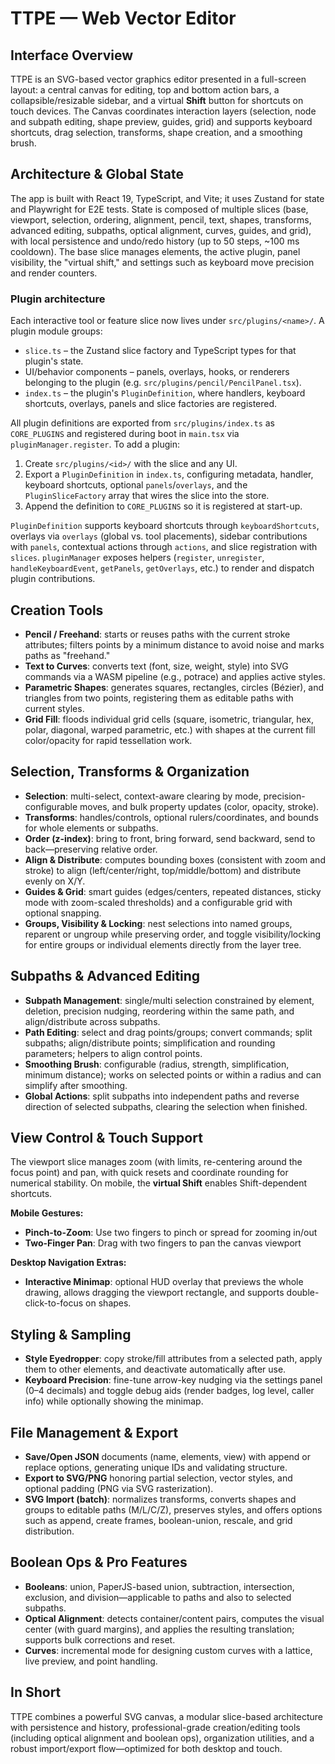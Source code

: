 # TTPE — Web Vector Editor

## Interface Overview

TTPE is an SVG-based vector graphics editor presented in a full-screen layout: a central canvas for editing, top and bottom action bars, a collapsible/resizable sidebar, and a virtual **Shift** button for shortcuts on touch devices. The Canvas coordinates interaction layers (selection, node and subpath editing, shape preview, guides, grid) and supports keyboard shortcuts, drag selection, transforms, shape creation, and a smoothing brush.

## Architecture & Global State

The app is built with React 19, TypeScript, and Vite; it uses Zustand for state and Playwright for E2E tests. State is composed of multiple slices (base, viewport, selection, ordering, alignment, pencil, text, shapes, transforms, advanced editing, subpaths, optical alignment, curves, guides, and grid), with local persistence and undo/redo history (up to 50 steps, ~100 ms cooldown).
The base slice manages elements, the active plugin, panel visibility, the "virtual shift," and settings such as keyboard move precision and render counters.

### Plugin architecture

Each interactive tool or feature slice now lives under `src/plugins/<name>/`. A plugin module groups:

* `slice.ts` – the Zustand slice factory and TypeScript types for that plugin's state.
* UI/behavior components – panels, overlays, hooks, or renderers belonging to the plugin (e.g. `src/plugins/pencil/PencilPanel.tsx`).
* `index.ts` – the plugin's `PluginDefinition`, where handlers, keyboard shortcuts, overlays, panels and slice factories are registered.

All plugin definitions are exported from `src/plugins/index.ts` as `CORE_PLUGINS` and registered during boot in `main.tsx` via `pluginManager.register`. To add a plugin:

1. Create `src/plugins/<id>/` with the slice and any UI.
2. Export a `PluginDefinition` in `index.ts`, configuring metadata, handler, keyboard shortcuts, optional `panels`/`overlays`, and the `PluginSliceFactory` array that wires the slice into the store.
3. Append the definition to `CORE_PLUGINS` so it is registered at start-up.

`PluginDefinition` supports keyboard shortcuts through `keyboardShortcuts`, overlays via `overlays` (global vs. tool placements), sidebar contributions with `panels`, contextual actions through `actions`, and slice registration with `slices`. `pluginManager` exposes helpers (`register`, `unregister`, `handleKeyboardEvent`, `getPanels`, `getOverlays`, etc.) to render and dispatch plugin contributions.

## Creation Tools

* **Pencil / Freehand**: starts or reuses paths with the current stroke attributes; filters points by a minimum distance to avoid noise and marks paths as "freehand."
* **Text to Curves**: converts text (font, size, weight, style) into SVG commands via a WASM pipeline (e.g., potrace) and applies active styles.
* **Parametric Shapes**: generates squares, rectangles, circles (Bézier), and triangles from two points, registering them as editable paths with current styles.
* **Grid Fill**: floods individual grid cells (square, isometric, triangular, hex, polar, diagonal, warped parametric, etc.) with shapes at the current fill color/opacity for rapid tessellation work.

## Selection, Transforms & Organization

* **Selection**: multi-select, context-aware clearing by mode, precision-configurable moves, and bulk property updates (color, opacity, stroke).
* **Transforms**: handles/controls, optional rulers/coordinates, and bounds for whole elements or subpaths.
* **Order (z-index)**: bring to front, bring forward, send backward, send to back—preserving relative order.
* **Align & Distribute**: computes bounding boxes (consistent with zoom and stroke) to align (left/center/right, top/middle/bottom) and distribute evenly on X/Y.
* **Guides & Grid**: smart guides (edges/centers, repeated distances, sticky mode with zoom-scaled thresholds) and a configurable grid with optional snapping.
* **Groups, Visibility & Locking**: nest selections into named groups, reparent or ungroup while preserving order, and toggle visibility/locking for entire groups or individual elements directly from the layer tree.

## Subpaths & Advanced Editing

* **Subpath Management**: single/multi selection constrained by element, deletion, precision nudging, reordering within the same path, and align/distribute across subpaths.
* **Path Editing**: select and drag points/groups; convert commands; split subpaths; align/distribute points; simplification and rounding parameters; helpers to align control points.
* **Smoothing Brush**: configurable (radius, strength, simplification, minimum distance); works on selected points or within a radius and can simplify after smoothing.
* **Global Actions**: split subpaths into independent paths and reverse direction of selected subpaths, clearing the selection when finished.

## View Control & Touch Support

The viewport slice manages zoom (with limits, re-centering around the focus point) and pan, with quick resets and coordinate rounding for numerical stability. On mobile, the **virtual Shift** enables Shift-dependent shortcuts.

**Mobile Gestures:**
* **Pinch-to-Zoom**: Use two fingers to pinch or spread for zooming in/out
* **Two-Finger Pan**: Drag with two fingers to pan the canvas viewport

**Desktop Navigation Extras:**
* **Interactive Minimap**: optional HUD overlay that previews the whole drawing, allows dragging the viewport rectangle, and supports double-click-to-focus on shapes.

## Styling & Sampling

* **Style Eyedropper**: copy stroke/fill attributes from a selected path, apply them to other elements, and deactivate automatically after use.
* **Keyboard Precision**: fine-tune arrow-key nudging via the settings panel (0–4 decimals) and toggle debug aids (render badges, log level, caller info) while optionally showing the minimap.

## File Management & Export

* **Save/Open JSON** documents (name, elements, view) with append or replace options, generating unique IDs and validating structure.
* **Export to SVG/PNG** honoring partial selection, vector styles, and optional padding (PNG via SVG rasterization).
* **SVG Import (batch)**: normalizes transforms, converts shapes and groups to editable paths (M/L/C/Z), preserves styles, and offers options such as append, create frames, boolean-union, rescale, and grid distribution.

## Boolean Ops & Pro Features

* **Booleans**: union, PaperJS-based union, subtraction, intersection, exclusion, and division—applicable to paths and also to selected subpaths.
* **Optical Alignment**: detects container/content pairs, computes the visual center (with guard margins), and applies the resulting translation; supports bulk corrections and reset.
* **Curves**: incremental mode for designing custom curves with a lattice, live preview, and point handling.

## In Short

TTPE combines a powerful SVG canvas, a modular slice-based architecture with persistence and history, professional-grade creation/editing tools (including optical alignment and boolean ops), organization utilities, and a robust import/export flow—optimized for both desktop and touch.